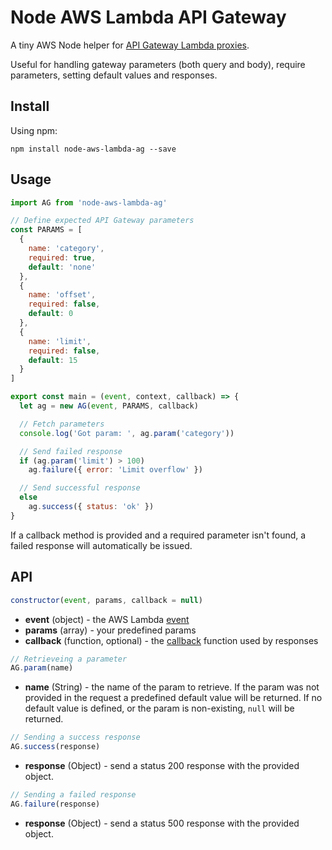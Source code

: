 # Node AWS Lambda API Gateway

A tiny AWS Node helper for [API Gateway Lambda proxies](http://docs.aws.amazon.com/apigateway/latest/developerguide/api-gateway-create-api-as-simple-proxy-for-lambda.html).

Useful for handling gateway parameters (both query and body), require parameters, setting default values and responses.

## Install
Using npm:
```
npm install node-aws-lambda-ag --save
```

## Usage

```javascript
import AG from 'node-aws-lambda-ag'

// Define expected API Gateway parameters
const PARAMS = [
  {
    name: 'category',
    required: true,
    default: 'none'
  },
  {
    name: 'offset',
    required: false,
    default: 0
  },
  {
    name: 'limit',
    required: false,
    default: 15
  }
]

export const main = (event, context, callback) => {
  let ag = new AG(event, PARAMS, callback)

  // Fetch parameters
  console.log('Got param: ', ag.param('category'))

  // Send failed response
  if (ag.param('limit') > 100)
    ag.failure({ error: 'Limit overflow' })

  // Send successful response
  else
    ag.success({ status: 'ok' })
}
```

If a callback method is provided and a required parameter isn't found, a failed response will automatically be issued.

## API
```javascript
constructor(event, params, callback = null)
```
- **event** (object) - the AWS Lambda [event](http://docs.aws.amazon.com/lambda/latest/dg/nodejs-prog-model-handler.html)
- **params** (array) - your predefined params
- **callback** (function, optional) - the [callback](http://docs.aws.amazon.com/lambda/latest/dg/nodejs-prog-model-handler.html#nodejs-prog-model-handler-callback) function used by responses

```javascript
// Retrieveing a parameter
AG.param(name)
```
- **name** (String) - the name of the param to retrieve. If the param was not provided in the request a predefined default value will be returned. If no default value is defined, or the param is non-existing, `null` will be returned.

```javascript
// Sending a success response
AG.success(response)
```
- **response** (Object) - send a status 200 response with the provided object.

```javascript
// Sending a failed response
AG.failure(response)
```
- **response** (Object) - send a status 500 response with the provided object.
